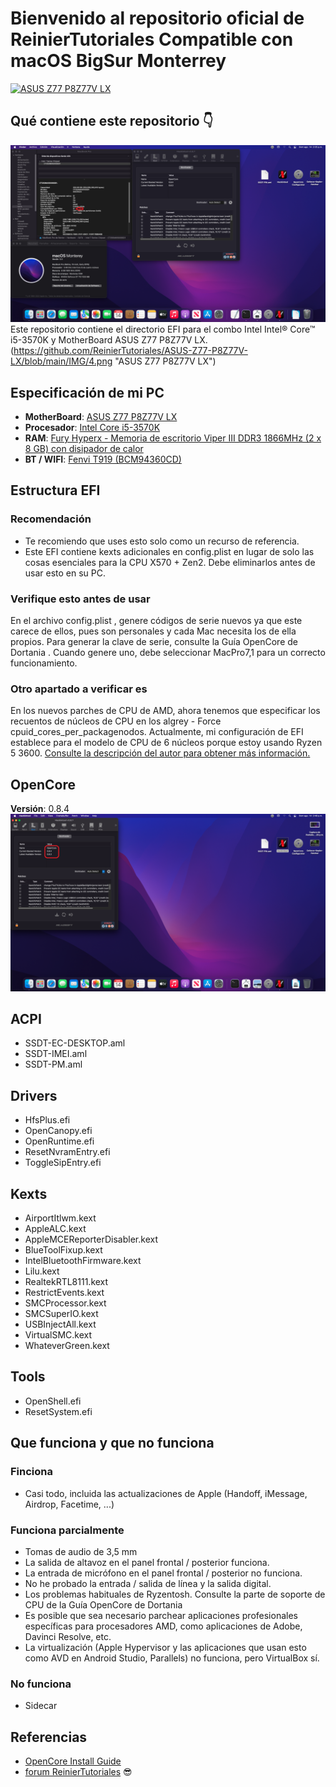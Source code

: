 # Bienvenido al repositorio oficial de ReinierTutoriales Compatible con macOS BigSur Monterrey
[![ASUS Z77 P8Z77V LX](https://www.asus.com/media/global/products/wUVREuJSCNu0ys0i/P__setting_xxx_0_90_end_300.png "ASUS Z77 P8Z77V LX")](https://raw.githubusercontent.com/ReinierTutoriales/ASUS-Z77-P8Z77V-LX/main/IMG/1.png "ASUS Z77 P8Z77V LX")
## **Qué contiene este repositorio  👇**
![ASUS Z77 P8Z77V LX](https://raw.githubusercontent.com/ReinierTutoriales/ASUS-Z77-P8Z77V-LX/main/IMG/1.png "ASUS Z77 P8Z77V LX")
Este repositorio contiene el directorio EFI para el combo Intel Intel® Core™ i5-3570K  y MotherBoard ASUS Z77 P8Z77V LX.
(https://github.com/ReinierTutoriales/ASUS-Z77-P8Z77V-LX/blob/main/IMG/4.png "ASUS Z77 P8Z77V LX")
## Especificación de mi PC
- **MotherBoard**: [ASUS Z77 P8Z77V LX](https://s.click.aliexpress.com/e/_DlDU4WT "ASUS Z77 P8Z77V LX")
- **Procesador**: [Intel Core i5-3570K](https://s.click.aliexpress.com/e/_DmPfRG7 "Intel Core i5-3570K")
- **RAM**: [Fury Hyperx - Memoria de escritorio Viper III DDR3 1866MHz (2 x 8 GB) con disipador de calor ](https://s.click.aliexpress.com/e/_DBjbTeR "32GB Corsair Vengeance RGB Pro (2 x 16 GB)DDR4 3600(PC4-28800)memoria optimizada AMD")
- **BT / WIFI**: [Fenvi T919 (BCM94360CD)](https://amzn.to/3w3fkBX "Fenvi T919 (BCM94360CD)")
## Estructura EFI
### Recomendación
- Te recomiendo que uses esto solo como un recurso de referencia.
- Este EFI contiene kexts adicionales en config.plist en lugar de solo las cosas esenciales para la CPU X570 + Zen2. Debe eliminarlos antes de usar esto en su PC.

### Verifique esto antes de usar
En el archivo config.plist , genere códigos de serie nuevos ya que este carece de ellos, pues son personales y cada Mac necesita los de ella propios. Para generar la clave de serie, consulte la Guía OpenCore de Dortania . Cuando genere uno, debe seleccionar MacPro7,1 para un correcto funcionamiento.

### Otro apartado a verificar es
En los nuevos parches de CPU de AMD, ahora tenemos que especificar los recuentos de núcleos de CPU en los algrey - Force cpuid_cores_per_packagenodos. Actualmente, mi configuración de EFI establece para el modelo de CPU de 6 núcleos porque estoy usando Ryzen 5 3600.
[Consulte la descripción del autor para obtener más información.](https://github.com/AMD-OSX/AMD_Vanilla#instructions "Consulte la descripción del autor para obtener más información.")
## OpenCore
**Versión**: 0.8.4
![Opencore 0.8.4](https://raw.githubusercontent.com/ReinierTutoriales/ASUS-Z77-P8Z77V-LX/main/IMG/2.png "Opencore 0.8.4")
## ACPI
- SSDT-EC-DESKTOP.aml
- SSDT-IMEI.aml
- SSDT-PM.aml
## Drivers
- HfsPlus.efi
- OpenCanopy.efi
- OpenRuntime.efi
- ResetNvramEntry.efi
- ToggleSipEntry.efi
## Kexts
- AirportItlwm.kext
- AppleALC.kext
- AppleMCEReporterDisabler.kext
- BlueToolFixup.kext
- IntelBluetoothFirmware.kext
- Lilu.kext
- RealtekRTL8111.kext
- RestrictEvents.kext
- SMCProcessor.kext
- SMCSuperIO.kext
- USBInjectAll.kext
- VirtualSMC.kext
- WhateverGreen.kext
## Tools
- OpenShell.efi
- ResetSystem.efi
## Que funciona y que no funciona
### Finciona
- Casi todo, incluida las actualizaciones de Apple (Handoff, iMessage, Airdrop, Facetime, ...)
### Funciona parcialmente
- Tomas de audio de 3,5 mm
- La salida de altavoz en el panel frontal / posterior funciona.
- La entrada de micrófono en el panel frontal / posterior no funciona.
- No he probado la entrada / salida de línea y la salida digital.
- Los problemas habituales de Ryzentosh. Consulte la parte de soporte de CPU de la Guía OpenCore de Dortania
- Es posible que sea necesario parchear aplicaciones profesionales específicas para procesadores AMD, como aplicaciones de Adobe, Davinci Resolve, etc.
- La virtualización (Apple Hypervisor y las aplicaciones que usan esto como AVD en Android Studio, Parallels) no funciona, pero VirtualBox sí.
### No funciona
- Sidecar
## Referencias
- [OpenCore Install Guide](https://dortania.github.io/OpenCore-Install-Guide/ "Dortania's OpenCore Install Guide")
- [forum ReinierTutoriales](https://forum.softgameplus.com/ "forum ReinierTutoriales")
😎
